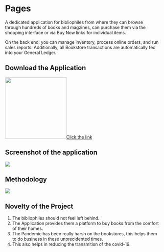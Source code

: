 # Pages

A dedicated application for bibliophiles from where they can browse through hundreds of books and magzines, can purchase them via the shopping interface or via Buy Now links for individual items.

On the back end, you can manage inventory, process online orders, and run sales reports. Additionally, all Bookstore transactions are automatically fed into your General Ledger.

## Download the Application

<a href="https://drive.google.com/file/d/1l7_TOtF39wP9275Qn602oE_Fbzkt09tf/view?usp=sharing"><img src="https://playerzon.com/asset/download.png" width="200"></img>Click the link</a>


## Screenshot of the application
<img src="https://i.postimg.cc/L4BppgrN/Pages.png"  />


## Methodology

<img src="https://i.postimg.cc/XNwQ1wT7/Pages-diagram.jpg"></img>


## Novelty of the Project

1. The bibliophiles should not feel left behind.
2. The Application provides them a platform to buy books from the comfort of their homes.
3. The Pandemic has been really harsh on the bookstores, this helps them to do business in these unprecidented times.
4. This also helps in reducing the transmition of the covid-19.